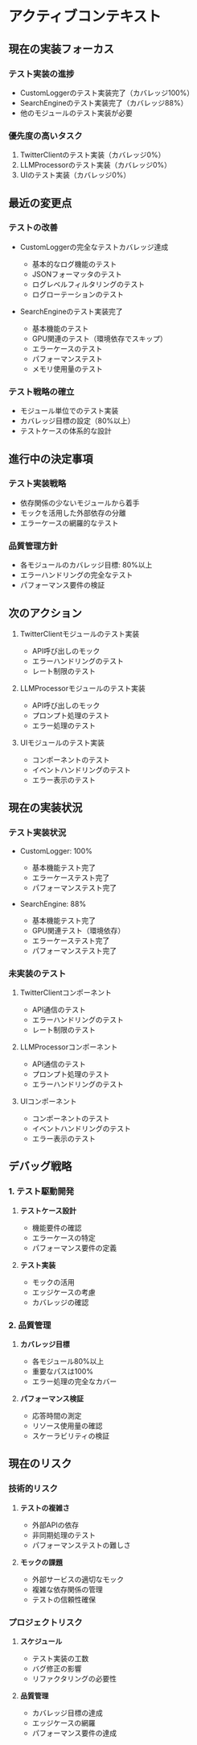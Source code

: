 # アクティブコンテキスト

## 現在の実装フォーカス

### テスト実装の進捗
- CustomLoggerのテスト実装完了（カバレッジ100%）
- SearchEngineのテスト実装完了（カバレッジ88%）
- 他のモジュールのテスト実装が必要

### 優先度の高いタスク
1. TwitterClientのテスト実装（カバレッジ0%）
2. LLMProcessorのテスト実装（カバレッジ0%）
3. UIのテスト実装（カバレッジ0%）

## 最近の変更点

### テストの改善
- CustomLoggerの完全なテストカバレッジ達成
  - 基本的なログ機能のテスト
  - JSONフォーマッタのテスト
  - ログレベルフィルタリングのテスト
  - ログローテーションのテスト

- SearchEngineのテスト実装完了
  - 基本機能のテスト
  - GPU関連のテスト（環境依存でスキップ）
  - エラーケースのテスト
  - パフォーマンステスト
  - メモリ使用量のテスト

### テスト戦略の確立
- モジュール単位でのテスト実装
- カバレッジ目標の設定（80%以上）
- テストケースの体系的な設計

## 進行中の決定事項

### テスト実装戦略
- 依存関係の少ないモジュールから着手
- モックを活用した外部依存の分離
- エラーケースの網羅的なテスト

### 品質管理方針
- 各モジュールのカバレッジ目標: 80%以上
- エラーハンドリングの完全なテスト
- パフォーマンス要件の検証

## 次のアクション
1. TwitterClientモジュールのテスト実装
   - API呼び出しのモック
   - エラーハンドリングのテスト
   - レート制限のテスト

2. LLMProcessorモジュールのテスト実装
   - API呼び出しのモック
   - プロンプト処理のテスト
   - エラー処理のテスト

3. UIモジュールのテスト実装
   - コンポーネントのテスト
   - イベントハンドリングのテスト
   - エラー表示のテスト

## 現在の実装状況

### テスト実装状況
- CustomLogger: 100%
  - 基本機能テスト完了
  - エラーケーステスト完了
  - パフォーマンステスト完了

- SearchEngine: 88%
  - 基本機能テスト完了
  - GPU関連テスト（環境依存）
  - エラーケーステスト完了
  - パフォーマンステスト完了

### 未実装のテスト
1. TwitterClientコンポーネント
   - API通信のテスト
   - エラーハンドリングのテスト
   - レート制限のテスト

2. LLMProcessorコンポーネント
   - API通信のテスト
   - プロンプト処理のテスト
   - エラーハンドリングのテスト

3. UIコンポーネント
   - コンポーネントのテスト
   - イベントハンドリングのテスト
   - エラー表示のテスト

## デバッグ戦略

### 1. テスト駆動開発
1. **テストケース設計**
   - 機能要件の確認
   - エラーケースの特定
   - パフォーマンス要件の定義

2. **テスト実装**
   - モックの活用
   - エッジケースの考慮
   - カバレッジの確認

### 2. 品質管理
1. **カバレッジ目標**
   - 各モジュール80%以上
   - 重要なパスは100%
   - エラー処理の完全なカバー

2. **パフォーマンス検証**
   - 応答時間の測定
   - リソース使用量の確認
   - スケーラビリティの検証

## 現在のリスク

### 技術的リスク
1. **テストの複雑さ**
   - 外部APIの依存
   - 非同期処理のテスト
   - パフォーマンステストの難しさ

2. **モックの課題**
   - 外部サービスの適切なモック
   - 複雑な依存関係の管理
   - テストの信頼性確保

### プロジェクトリスク
1. **スケジュール**
   - テスト実装の工数
   - バグ修正の影響
   - リファクタリングの必要性

2. **品質管理**
   - カバレッジ目標の達成
   - エッジケースの網羅
   - パフォーマンス要件の達成 